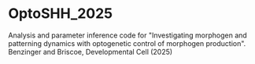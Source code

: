 # OptoSHH_2025
Analysis and parameter inference code for "Investigating morphogen and patterning dynamics with optogenetic control of morphogen production". Benzinger and Briscoe, Developmental Cell (2025)
